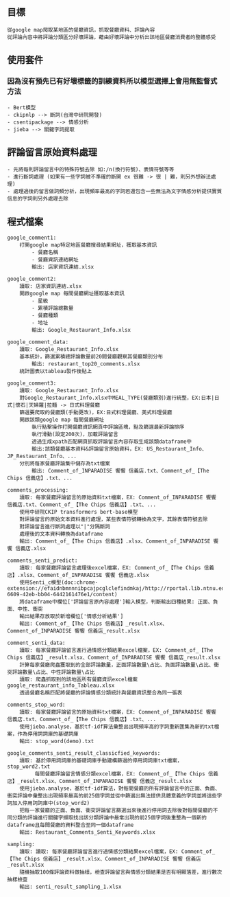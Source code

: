 ## 目標
    從google map爬取某地區的餐廳資訊，抓取餐廳資料、評論內容
    從評論內容中將評論分類區分好壞評論，藉由好壞評論中分析出該地區餐廳消費者的整體感受


## 使用套件
### 因為沒有預先已有好壞標籤的訓練資料所以模型選擇上會用無監督式方法
    - Bert模型
    - ckipnlp --> 斷詞(台灣中研院開發)
    - csentipackage --> 情感分析
    - jieba --> 關鍵字詞提取


## 評論留言原始資料處理
    - 先將每則評論留言中的特殊符號去除 如:/n(換行符號)、表情符號等等
    - 進行斷詞處理 (如果有一些字詞被不準確的斷開 ex 很難 -> 很 | 難，則另外想辦法處理)
    - 處理過後的留言做詞頻分析，出現頻率最高的字詞若還包含一些無法為文字情感分析提供實質信息的字詞則另外處理去除


## 程式檔案
    google_comment1:
        打開google map特定地區餐廳搜尋結果網址，獲取基本資訊
            - 餐廳名稱
            - 餐廳資訊連結網址
            輸出: 店家資訊連結.xlsx

    google_comment2:
        讀取: 店家資訊連結.xlsx
        開啟google map 每間餐廳網址獲取基本資訊
            - 星級
            - 累積評論總數量
            - 餐廳種類
            - 地址
            輸出: Google_Restaurant_Info.xlsx

    google_comment_data:
        讀取: Google_Restaurant_Info.xlsx
        基本統計，篩選累積總評論數量前20間餐廳觀察其餐廳類別分布
            輸出: restaurant_top20_comments.xlsx
        統計圖表以tableau製作後貼上

    google_comment3:
        讀取: Google_Restaurant_Info.xlsx
        對Google_Restaurant_Info.xlsx中MEAL_TYPE(餐廳類別)進行統整，EX:日本|日式|懷石|天婦羅|拉麵 -> 日式料理餐廳
        篩選要爬取的餐廳類(手動更改)，EX:日式料理餐廳、美式料理餐廳
        開啟該類google map 每間餐廳網址
            執行點擊操作打開餐廳資訊網頁中評論區塊，點及篩選最新評論排序
            執行滑動(設定200次)，加載評論留言
            透過生成xpath匹配網頁抓取評論留言內容存取生成該類dataframe中
            輸出:該類餐廳基本資料&評論留言原始資料，EX: US_Restaurant_Info、JP_Restaurant_Info、...
        分別將每家餐廳評論集中儲存為txt檔案
            輸出: Comment_of_INPARADISE 饗饗 信義店.txt、Comment_of_【The Chips 信義店】.txt、...
    
    comments_processing:
        讀取: 每家餐廳評論留言的原始資料txt檔案，EX: Comment_of_INPARADISE 饗饗 信義店.txt、Comment_of_【The Chips 信義店】.txt、...
        使用中研院CKIP transformers bert-base模型
        對評論留言的原始文本資料進行處理，某些表情符號轉換為文字，其餘表情符號去除
        對評論留言進行斷詞處理以"|"分隔斷詞
        處理後的文本資料轉換為dataframe
        輸出: Comment_of_【The Chips 信義店】.xlsx、Comment_of_INPARADISE 饗饗 信義店.xlsx

    comments_senti_predict:
        讀取: 每家餐廳評論留言處理後excel檔案，EX: Comment_of_【The Chips 信義店】.xlsx、Comment_of_INPARADISE 饗饗 信義店.xlsx
        使用Senti_c模型(doc:chrome-extension://efaidnbmnnnibpcajpcglclefindmkaj/http://rportal.lib.ntnu.edu.tw:8080/server/api/core/bitstreams/ec1d07ec-6609-42eb-bb04-6442161476e1/content)
        將dataframe中欄位['評論留言原內容處理']輸入模型，判斷輸出四種結果: 正面、負面、中性、衝突
        輸出結果存放取於新增欄位['情感分析結果']
        輸出: Comment_of_【The Chips 信義店】_result.xlsx、Comment_of_INPARADISE 饗饗 信義店_result.xlsx

    comment_senti_data: 
        讀取: 每家餐廳評論留言進行過情感分類結果excel檔案，EX: Comment_of_【The Chips 信義店】_result.xlsx、Comment_of_INPARADISE 饗饗 信義店_result.xlsx
        計算每家餐廳爬蟲獲取到的全部評論數量，正面評論數量\占比、負面評論數量\占比、衝突評論數量\占比、中性評論數量\占比
        讀取: 爬蟲抓取到的該地區所有餐廳資訊excel檔案 google_restaurant_info_Tableau.xlsx
        透過餐廳名稱匹配將餐廳的評論情感分類統計與餐廳資訊整合為同一張表
    
    comments_stop_word:
        讀取: 每家餐廳評論留言的原始資料txt檔案，EX: Comment_of_INPARADISE 饗饗 信義店.txt、Comment_of_【The Chips 信義店】.txt、...
        使用jieba.analyse，基於tf-idf算法彙整出出現頻率高的字詞重新匯集為新的txt檔案，作為停用詞詞庫的基礎詞庫
        輸出: stop_word(demo).txt
    
    google_comments_senti_result_classicfied_keywords:
        讀取: 基於停用詞詞庫的基礎詞庫手動建構篩選的停用詞詞庫txt檔案，stop_word2.txt
             每間餐廳評論留言情感分類excel檔案，EX: Comment_of_【The Chips 信義店】_result.xlsx、Comment_of_INPARADISE 饗饗 信義店_result.xlsx
        使用jieba.analyse，基於tf-idf算法，對每間餐廳的所有評論留言中的正面、負面、衝突評論中彙整出出現頻率最高的前25個字詞並從中篩選出無法提供具體意義的字詞並將這些字詞加入停用詞詞庫中(stop_word2)
        把每一家餐廳的正面、負面、衝突評論留言篩選出來後進行停用詞去除後對每間餐廳的不同分類的評論進行關鍵字擷取找出該分類評論中最常出現的前25個字詞後重整為一個新的dataframe且每間餐廳的資料整合至同一個dataframe
        輸出: Restaurant_Comments_Senti_Keywords.xlsx

    sampling:
        讀取: 讀取: 每家餐廳評論留言進行過情感分類結果excel檔案，EX: Comment_of_【The Chips 信義店】_result.xlsx、Comment_of_INPARADISE 饗饗 信義店_result.xlsx
        隨機抽取100條評論資料做抽樣，檢查評論留言與情感分類結果是否有明顯落差，進行數次抽樣檢查
        輸出: senti_result_sampling_1.xlsx